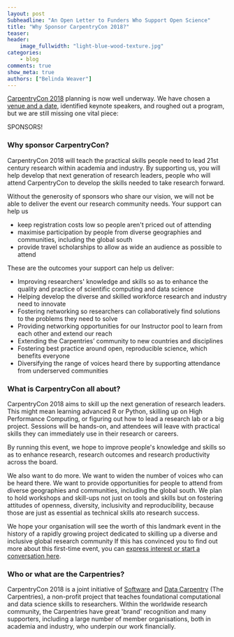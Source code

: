 ```yaml
---
layout: post
Subheadline: "An Open Letter to Funders Who Support Open Science"
title: "Why Sponsor CarpentryCon 2018?"
teaser:
header:
    image_fullwidth: "light-blue-wood-texture.jpg"
categories:
    - blog
comments: true
show_meta: true
authors: ["Belinda Weaver"]
---
```


[CarpentryCon 2018](http://www.carpentrycon.org/) planning is now well underway. We have chosen a [venue and a date](http://www.carpentrycon.org/), identified keynote speakers, and roughed out a program, but we are still missing one vital piece: 

SPONSORS!

### Why sponsor CarpentryCon?

CarpentryCon 2018 will teach the practical skills people need to lead 21st century research within academia and industry.
By supporting us, you will help develop that next generation of research leaders, people who will attend CarpentryCon to develop the skills needed to take research forward.

Without the generosity of sponsors who share our vision, we will not be able to deliver the event our research community needs. 
Your support can help us

- keep registration costs low so people aren't priced out of attending 
- maximise participation by people from diverse geographies and communities, including the global south 
- provide travel scholarships to allow as wide an audience as possible to attend 

These are the outcomes your support can help us deliver:

- Improving researchers' knowledge and skills so as to enhance the quality and practice of scientific computing and data science
- Helping develop the diverse and skilled workforce research and industry need to innovate
- Fostering networking so researchers can collaboratively find solutions to the problems they need to solve
- Providing networking opportunities for our Instructor pool to learn from each other and extend our reach
- Extending the Carpentries’ community to new countries and disciplines
- Fostering best practice around open, reproducible science, which benefits everyone
- Diversifying the range of voices heard there by supporting attendance from underserved communities

### What is CarpentryCon all about?

CarpentryCon 2018 aims to skill up the next generation of research leaders. This might mean learning advanced R or Python, skilling up on High Performance Computing, or figuring out how to lead a research lab or a big project. Sessions will be hands-on, and attendees will leave with practical skills they can immediately use in their research or careers.

By running this event, we hope to improve people's knowledge and skills so as to enhance research, research outcomes and research productivity across the board. 

We also want to do more. We want to widen the number of voices who can be heard there. We want to provide opportunities for people to attend from diverse geographies and communities, including the global south. We plan to hold workshops and skill-ups not just on tools and skills but on fostering attitudes of openness, diversity, inclusivity and reproducibility, because those are just as essential as technical skills ato research success.

We hope your organisation will see the worth of this landmark event in the history of a rapidly growing project dedicated to skilling up a diverse and inclusive global research community
If this has convinced you to find out more about this first-time event, you can [express interest or start a conversation here](https://docs.google.com/forms/d/e/1FAIpQLSedlt68CXVmyVJ4DEI8P9nfAXhGYbTHA9YgFQYomXjzzZDJOg/viewform).

### Who or what are the Carpentries?

CarpentryCon 2018 is a joint initiative of [Software](https://software-carpentry.org/) and [Data Carpentry](http://www.datacarpentry.org/) (The Carpentries), a non-profit project that teaches foundational computational and data science skills to researchers. Within the worldwide research community, the Carpentries have great 'brand' recognition and many supporters, including a large number of member organisations, both in academia and industry, who underpin our work financially.
